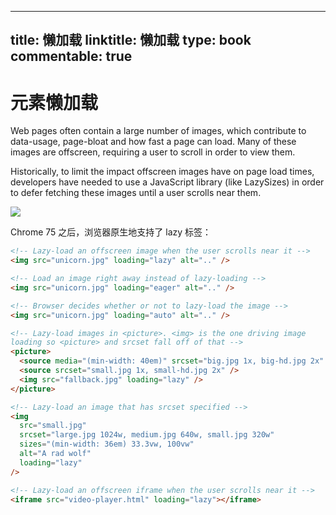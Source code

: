 
---
title: 懒加载
linktitle: 懒加载
type: book
commentable: true
---

# 元素懒加载

Web pages often contain a large number of images, which contribute to data-usage, page-bloat and how fast a page can load. Many of these images are offscreen, requiring a user to scroll in order to view them.

Historically, to limit the impact offscreen images have on page load times, developers have needed to use a JavaScript library (like LazySizes) in order to defer fetching these images until a user scrolls near them.

![](https://ww1.sinaimg.cn/large/007rAy9hly1g1vpvdx4mgj31g90u07br.jpg)

Chrome 75 之后，浏览器原生地支持了 lazy 标签：

```html
<!-- Lazy-load an offscreen image when the user scrolls near it -->
<img src="unicorn.jpg" loading="lazy" alt=".." />

<!-- Load an image right away instead of lazy-loading -->
<img src="unicorn.jpg" loading="eager" alt=".." />

<!-- Browser decides whether or not to lazy-load the image -->
<img src="unicorn.jpg" loading="auto" alt=".." />

<!-- Lazy-load images in <picture>. <img> is the one driving image 
loading so <picture> and srcset fall off of that -->
<picture>
  <source media="(min-width: 40em)" srcset="big.jpg 1x, big-hd.jpg 2x" />
  <source srcset="small.jpg 1x, small-hd.jpg 2x" />
  <img src="fallback.jpg" loading="lazy" />
</picture>

<!-- Lazy-load an image that has srcset specified -->
<img
  src="small.jpg"
  srcset="large.jpg 1024w, medium.jpg 640w, small.jpg 320w"
  sizes="(min-width: 36em) 33.3vw, 100vw"
  alt="A rad wolf"
  loading="lazy"
/>

<!-- Lazy-load an offscreen iframe when the user scrolls near it -->
<iframe src="video-player.html" loading="lazy"></iframe>
```

    